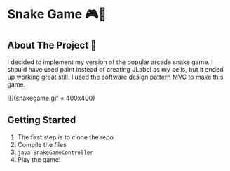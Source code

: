 
# Snake Game :video_game::snake:

## About The Project :blue_book:

I decided to implement my version of the popular arcade snake game. I should have used paint instead of creating JLabel as my cells, but it ended up working great still. I used the software design pattern MVC to make this game.

![](snakegame.gif = 400x400)
 

## Getting Started

1. The first step is to clone the repo
2. Compile the files
3. ```java SnakeGameController```
4.  Play the game! 



